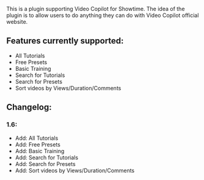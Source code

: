 This is a plugin supporting Video Copilot for Showtime. The idea of the plugin is to allow users to do anything they can do with Video Copilot official website.

## Features currently supported:
- All Tutorials
- Free Presets
- Basic Training
- Search for Tutorials
- Search for Presets
- Sort videos by Views/Duration/Comments

## Changelog:
### 1.6:
- Add: All Tutorials
- Add: Free Presets
- Add: Basic Training
- Add: Search for Tutorials
- Add: Search for Presets
- Add: Sort videos by Views/Duration/Comments